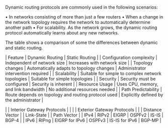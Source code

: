 
Dynamic routing protocols are commonly used in the following scenarios:

• In networks consisting of more than just a few routers
• When a change in the network topology requires the network to automatically determine another path
• For scalability. As the network grows, the dynamic routing protocol automatically learns about any new networks.

The table shows a comparison of some the differences between dynamic and static routing.


| Feature | Dynamic Routing | Static Routing |
| Configuration complexity | Independent of network size | Increases with network size |
| Topology changes | Automatically adapts to topology changes | Administrator intervention required |
| Scalability | Suitable for simple to complex network topologies | Suitable for simple topologies |
| Security | Security must be configured | Security is inherent |
| Resource Usage | Uses CPU, memory, and link bandwidth | No additional resources needed |
| Path Predictability | Route depends on topology and routing protocol used | Explicitly defined by the administrator |





|  | Interior Gateway Protocols |  |  |  | Exterior Gateway Protocols |
|  | Distance Vector |  | Link-State |  | Path Vector |
| IPv4 | RIPv2 | EIGRP | OSPFv2 | IS-IS | BGP-4 |
| IPv6 | RIPng | EIGRP for IPv6 | OSPFv3 | IS-IS for IPv6 | BGP-MP |




